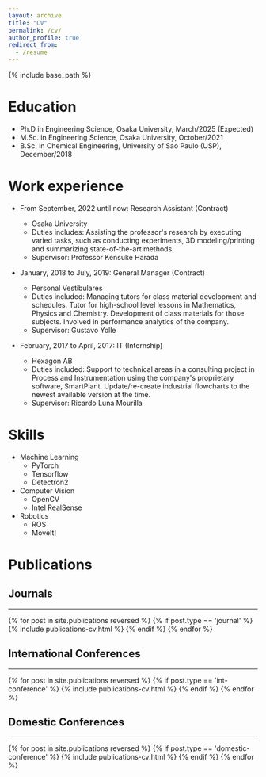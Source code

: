 ```yaml
---
layout: archive
title: "CV"
permalink: /cv/
author_profile: true
redirect_from:
  - /resume
---
```


{% include base_path %}

Education
======
* Ph.D in Engineering Science, Osaka University, March/2025 (Expected)
* M.Sc. in Engineering Science, Osaka University, October/2021
* B.Sc. in Chemical Engineering, University of Sao Paulo (USP), December/2018

Work experience
======
* From September, 2022 until now: Research Assistant (Contract)
  * Osaka University
  * Duties includes: Assisting the professor's research by executing varied tasks, such as conducting experiments, 3D modeling/printing and summarizing state-of-the-art methods.
  * Supervisor: Professor Kensuke Harada

* January, 2018 to July, 2019: General Manager (Contract)
  * Personal Vestibulares
  * Duties included: Managing tutors for class material development and schedules. Tutor for high-school level lessons in Mathematics, Physics and Chemistry. Development of class materials for those subjects. Involved in performance analytics of the company.
  * Supervisor: Gustavo Yolle

* February, 2017 to April, 2017: IT (Internship)
  * Hexagon AB
  * Duties included: Support to technical areas in a consulting project in Process and Instrumentation using the company's proprietary software, SmartPlant. Update/re-create industrial flowcharts to the newest available version at the time.
  * Supervisor: Ricardo Luna Mourilla
  
Skills
======
* Machine Learning
  * PyTorch
  * Tensorflow
  * Detectron2
* Computer Vision
  * OpenCV
  * Intel RealSense
* Robotics
  * ROS
  * MoveIt!

Publications
======
  
## Journals
---
{% for post in site.publications reversed %}
  {% if post.type == 'journal' %}
    {% include publications-cv.html %}
  {% endif %}
{% endfor %}

## International Conferences
---
{% for post in site.publications reversed %}
  {% if post.type == 'int-conference' %}
    {% include publications-cv.html %}
  {% endif %}
{% endfor %}

## Domestic Conferences
---
{% for post in site.publications reversed %}
  {% if post.type == 'domestic-conference' %}
    {% include publications-cv.html %}
  {% endif %}
{% endfor %}
  
